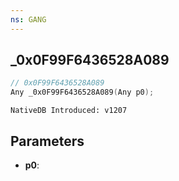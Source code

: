 ```yaml
---
ns: GANG
---
```

## _0x0F99F6436528A089

```c
// 0x0F99F6436528A089
Any _0x0F99F6436528A089(Any p0);
```

```
NativeDB Introduced: v1207
```

## Parameters
* **p0**:
